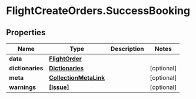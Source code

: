 # FlightCreateOrders.SuccessBooking

## Properties

Name | Type | Description | Notes
------------ | ------------- | ------------- | -------------
**data** | [**FlightOrder**](FlightOrder.md) |  | 
**dictionaries** | [**Dictionaries**](Dictionaries.md) |  | [optional] 
**meta** | [**CollectionMetaLink**](CollectionMetaLink.md) |  | [optional] 
**warnings** | [**[Issue]**](Issue.md) |  | [optional] 


